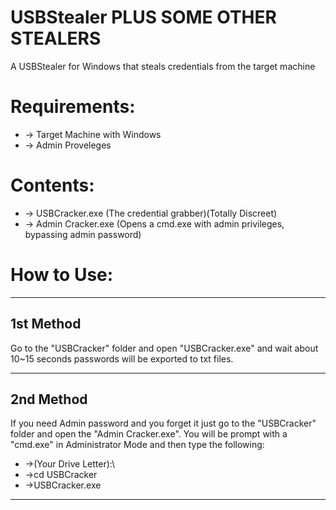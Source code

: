 # USBStealer PLUS SOME OTHER STEALERS
A USBStealer for Windows that steals credentials from the target machine

# Requirements:

* -> Target Machine with Windows
* -> Admin Proveleges

# Contents:

* -> USBCracker.exe (The credential grabber)(Totally Discreet)
* -> Admin Cracker.exe (Opens a cmd.exe with admin privileges, bypassing admin password)

# How to Use:

-----------
1st Method
-----------

Go to the "USBCracker" folder and open "USBCracker.exe" and wait about 10~15 seconds passwords will be exported to txt files.

-----------
2nd Method
-----------

If you need Admin password and you forget it just go to the "USBCracker" folder and open the "Admin Cracker.exe".
You will be prompt with a "cmd.exe" in Administrator Mode and then type the following:
* ->(Your Drive Letter):\
* ->cd USBCracker
* ->USBCracker.exe

------------------------------------------------------------------------------------------------------------------------------------------
